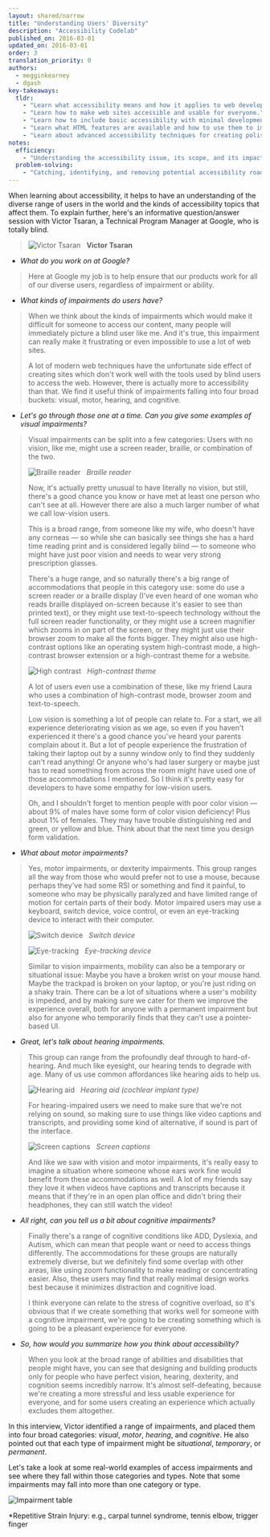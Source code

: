 ```yaml
---
layout: shared/narrow
title: "Understanding Users' Diversity"
description: "Accessibility Codelab"
published_on: 2016-03-01
updated_on: 2016-03-01
order: 3
translation_priority: 0
authors:
  - megginkearney
  - dgash
key-takeaways:
  tldr: 
    - "Learn what accessibility means and how it applies to web development."
    - "Learn how to make web sites accessible and usable for everyone."
    - "Learn how to include basic accessibility with minimal development impace."
    - "Learn what HTML features are available and how to use them to improve accessibility."
    - "Learn about advanced accessibility techniques for creating polished accessibility experiences."
notes:
  efficiency:
    - "Understanding the accessibility issue, its scope, and its impact can make you a better web developer."
  problem-solving:
    - "Catching, identifying, and removing potential accessibility roadblocks before they happen can improve your development process and reduce maintenance requirements."
---
```


When learning about accessibility, it helps to have an understanding of the diverse range of users in the world and the kinds of accessibility topics that affect them. To explain further, here's an informative question/answer session with Victor Tsaran, a Technical Program Manager at Google, who is totally blind.

>![Victor Tsaran](imgs/victor_tsaran.jpg)&nbsp;&nbsp;&nbsp;**Victor&nbsp;Tsaran**

 - *What do you work on at Google?*

>Here at Google my job is to help ensure that our products work for all of our diverse users, regardless of impairment or ability.

 - *What kinds of impairments do users have?*

>When we think about the kinds of impairments which would make it difficult for someone to access our content, many people will immediately picture a blind user like me. And it's true, this impairment can really make it frustrating or even impossible to use a lot of web sites.
>
>A lot of modern web techniques have the unfortunate side effect of creating sites which don't work well with the tools used by blind users to access the web. However, there is actually more to accessibility than that. We find it useful think of impairments falling into four broad buckets: visual, motor, hearing, and cognitive.

 - *Let's go through those one at a time. Can you give some examples of visual impairments?*

>Visual impairments can be split into a few categories: Users with no vision, like me, might use a screen reader, braille, or combination of the two.
>
>![Braille reader](imgs/braille-reader.png)&nbsp;&nbsp;&nbsp;*Braille&nbsp;reader*
>
>Now, it's actually pretty unusual to have literally no vision, but still, there's a good chance you know or have met at least one person who can't see at all. However there are also a much larger number of what we call low-vision users.
>
>This is a broad range, from someone like my wife, who doesn't have any corneas &mdash; so while she can basically see things she has a hard time reading print and is considered legally blind &mdash; to someone who might have just poor vision and needs to wear very strong prescription glasses.
>
>There's a huge range, and so naturally there's a big range of accommodations that people in this category use: some do use a screen reader or a braille display (I've even heard of one woman who reads braille displayed on-screen because it's easier to see than printed text), or they might use text-to-speech technology without the full screen reader functionality, or they might use a screen magnifier which zooms in on part of the screen, or they might just use their browser zoom to make all the fonts bigger. They might also use high-contrast options like an operating system high-contrast mode, a high-contrast browser extension or a high-contrast theme for a website. 
>
>![High contrast](imgs/high-contrast.png)&nbsp;&nbsp;&nbsp;*High-contrast&nbsp;theme*
>
>A lot of users even use a combination of these, like my friend Laura who uses a combination of high-contrast mode, browser zoom and text-to-speech.
>
>Low vision is something a lot of people can relate to. For a start, we all experience deteriorating vision as we age, so even if you haven't experienced it there's a good chance you've heard your parents complain about it. But a lot of people experience the frustration of taking their laptop out by a sunny window only to find they suddenly can't read anything! Or anyone who's had laser surgery or maybe just has to read something from across the room might have used one of those accommodations I mentioned. So I think it's pretty easy for developers to have some empathy for low-vision users.
>
>Oh, and I shouldn't forget to mention people with poor color vision &mdash; about 9% of males have some form of color vision deficiency! Plus about 1% of females. They may have trouble distinguishing red and green, or yellow and blue. Think about that the next time you design form validation.

 - *What about motor impairments?*

>Yes, motor impairments, or dexterity impairments. This group ranges all the way from those who would prefer not to use a mouse, because perhaps they've had some RSI or something and find it painful, to someone who may be physically paralyzed and have limited range of motion for certain parts of their body. Motor impaired users may use a keyboard, switch device, voice control, or even an eye-tracking device to interact with their computer.
>
>![Switch device](imgs/switch-device.png)&nbsp;&nbsp;&nbsp;*Switch&nbsp;device*
>
>![Eye-tracking](imgs/eye-tracking.png)&nbsp;&nbsp;&nbsp;*Eye-tracking&nbsp;device*
>
>Similar to vision impairments, mobility can also be a temporary or situational issue: Maybe you have a broken wrist on your mouse hand. Maybe the trackpad is broken on your laptop, or you're just riding on a shaky train. There can be a lot of situations where a user's mobility is impeded, and by making sure we cater for them we improve the experience overall, both for anyone with a permanent impairment but also for anyone who temporarily finds that they can't use a pointer-based UI.

 - *Great, let's talk about hearing impairments.*

>This group can range from the profoundly deaf through to hard-of-hearing. And much like eyesight, our hearing tends to degrade with age. Many of us use common affordances like hearing aids to help us.
>
>![Hearing aid](imgs/hearing-aid.png)&nbsp;&nbsp;&nbsp;*Hearing&nbsp;aid&nbsp;(cochlear&nbsp;implant&nbsp;type)*
>
>For hearing-impaired users we need to make sure that we're not relying on sound, so making sure to use things like video captions and transcripts, and providing some kind of alternative, if sound is part of the interface.
>
>![Screen captions](imgs/screen-captions.png)&nbsp;&nbsp;&nbsp;*Screen&nbsp;captions*
>
>And like we saw with vision and motor impairments, it's really easy to imagine a situation where someone whose ears work fine would benefit from these accommodations as well. A lot of my friends say they love it when videos have captions and transcripts because it means that if they're in an open plan office and didn't bring their headphones, they can still watch the video!

 - *All right, can you tell us a bit about cognitive impairments?*

>Finally there's a range of cognitive conditions like ADD, Dyslexia, and Autism, which can mean that people want or need to access things differently. The accommodations for these groups are naturally extremely diverse, but we definitely find some overlap with other areas, like using zoom functionality to make reading or concentrating easier. Also, these users may find that really minimal design works best because it minimizes distraction and cognitive load. 
>
>I think everyone can relate to the stress of cognitive overload, so it's obvious that if we create something that works well for someone with a cognitive impairment, we're going to be creating something which is going to be a pleasant experience for everyone.

 - *So, how would you summarize how you think about accessibility?*

>When you look at the broad range of abilities and disabilities that people might have, you can see that designing and building products only for people who have perfect vision, hearing, dexterity, and cognition seems incredibly narrow. It's almost self-defeating, because we're creating a more stressful and less usable experience for everyone, and for some users creating an experience which actually excludes them altogether.

In this interview, Victor identified a range of impairments, and placed them into four broad categories: *visual*, *motor*, *hearing*, and *cognitive*. He also pointed out that each type of impairment might be *situational*, *temporary*, or *permanent*. 

Let's take a look at some real-world examples of access impairments and see where they fall within those categories and types. Note that some impairments may fall into more than one category or type.

![Impairment table](imgs/impairment-table.png)

*Repetitive Strain Injury: e.g., carpal tunnel syndrome, tennis elbow, trigger finger
